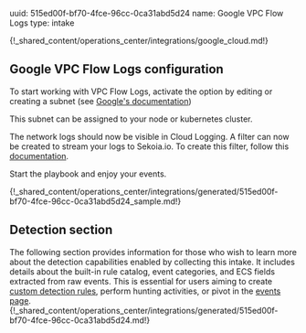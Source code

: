 uuid: 515ed00f-bf70-4fce-96cc-0ca31abd5d24
name: Google VPC Flow Logs
type: intake

{!_shared_content/operations_center/integrations/google_cloud.md!}



## Google VPC Flow Logs configuration

To start working with VPC Flow Logs, activate the option by editing or creating a subnet (see [Google's documentation](https://cloud.google.com/vpc/docs/using-flow-logs#enable-logging-new))

This subnet can be assigned to your node or kubernetes cluster.

The network logs should now be visible in Cloud Logging. A filter can now be created to stream your logs to Sekoia.io. To create this filter, follow this [documentation](https://cloud.google.com/vpc/docs/using-flow-logs#access-logs).

Start the playbook and enjoy your events.

{!_shared_content/operations_center/integrations/generated/515ed00f-bf70-4fce-96cc-0ca31abd5d24_sample.md!}


## Detection section

The following section provides information for those who wish to learn more about the detection capabilities enabled by collecting this intake. It includes details about the built-in rule catalog, event categories, and ECS fields extracted from raw events. This is essential for users aiming to create [custom detection rules](/docs/xdr/features/detect/sigma.md), perform hunting activities, or pivot in the [events page](/docs/xdr/features/investigate/events.md).
{!_shared_content/operations_center/integrations/generated/515ed00f-bf70-4fce-96cc-0ca31abd5d24.md!}

